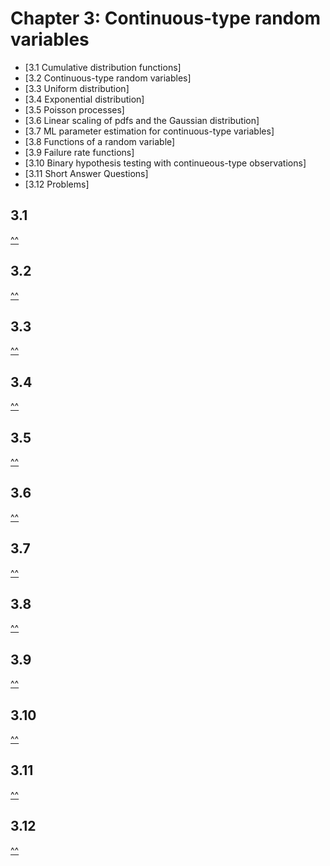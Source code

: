 # Chapter 3: Continuous-type random variables
  * [3.1 Cumulative distribution functions]
  * [3.2 Continuous-type random variables]
  * [3.3 Uniform distribution]
  * [3.4 Exponential distribution]
  * [3.5 Poisson processes]
  * [3.6 Linear scaling of pdfs and the Gaussian distribution]
  * [3.7 ML parameter estimation for continuous-type variables]
  * [3.8 Functions of a random variable]
  * [3.9 Failure rate functions]
  * [3.10 Binary hypothesis testing with continueous-type observations]
  * [3.11 Short Answer Questions]
  * [3.12 Problems]
## 3.1
[^^](https://github.com/dzhang54/School-Notes/blob/master/Junior%20Year/ECE%20313/Course-Notes-cp3.md#chapter-3-continuous-type-random-variables)
## 3.2
[^^](https://github.com/dzhang54/School-Notes/blob/master/Junior%20Year/ECE%20313/Course-Notes-cp3.md#chapter-3-continuous-type-random-variables)
## 3.3
[^^](https://github.com/dzhang54/School-Notes/blob/master/Junior%20Year/ECE%20313/Course-Notes-cp3.md#chapter-3-continuous-type-random-variables)
## 3.4
[^^](https://github.com/dzhang54/School-Notes/blob/master/Junior%20Year/ECE%20313/Course-Notes-cp3.md#chapter-3-continuous-type-random-variables)
## 3.5
[^^](https://github.com/dzhang54/School-Notes/blob/master/Junior%20Year/ECE%20313/Course-Notes-cp3.md#chapter-3-continuous-type-random-variables)
## 3.6
[^^](https://github.com/dzhang54/School-Notes/blob/master/Junior%20Year/ECE%20313/Course-Notes-cp3.md#chapter-3-continuous-type-random-variables)
## 3.7
[^^](https://github.com/dzhang54/School-Notes/blob/master/Junior%20Year/ECE%20313/Course-Notes-cp3.md#chapter-3-continuous-type-random-variables)
## 3.8
[^^](https://github.com/dzhang54/School-Notes/blob/master/Junior%20Year/ECE%20313/Course-Notes-cp3.md#chapter-3-continuous-type-random-variables)
## 3.9
[^^](https://github.com/dzhang54/School-Notes/blob/master/Junior%20Year/ECE%20313/Course-Notes-cp3.md#chapter-3-continuous-type-random-variables)
## 3.10
[^^](https://github.com/dzhang54/School-Notes/blob/master/Junior%20Year/ECE%20313/Course-Notes-cp3.md#chapter-3-continuous-type-random-variables)
## 3.11
[^^](https://github.com/dzhang54/School-Notes/blob/master/Junior%20Year/ECE%20313/Course-Notes-cp3.md#chapter-3-continuous-type-random-variables)
## 3.12
[^^](https://github.com/dzhang54/School-Notes/blob/master/Junior%20Year/ECE%20313/Course-Notes-cp3.md#chapter-3-continuous-type-random-variables)

